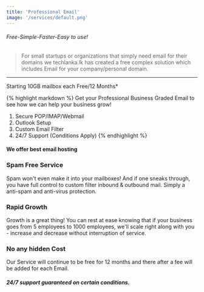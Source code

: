 ```yaml
---
title: 'Professional Email'
image: '/services/default.png'
---
```


###### Free-Simple-Faster-Easy to use!


> For small startups or organizations that simply need email for their domains we techlanka.lk has created a free complex solution which includes Email for your company/personal domain.


***

Starting 10GB mailbox each Free/12 Months*

{% highlight markdown %}
Get your Professional Business Graded Email to see how we can help your business grow!

1. Secure POP/IMAP/Webmail
2. Outlook Setup
3. Custom Email Filter
4. 24/7 Support (Conditions Apply)
{% endhighlight %}

#### We offer best email hosting

### Spam Free Service
Spam won't even make it into your mailboxes! And if one sneaks through, you have full control to custom filter inbound & outbound mail. Simply a anti-spam and anti-virus protection.

### Rapid Growth
Growth is a great thing! You can rest at ease knowing that if your business goes from 5 employees to 1000 employees, we'll scale right along with you - increase and decrease without interruption of service.

### No any hidden Cost
Our Service will continue to be free for 12 months and there after a fee will be added for each Email.

##### 24/7 support guaranteed on certain conditions.

